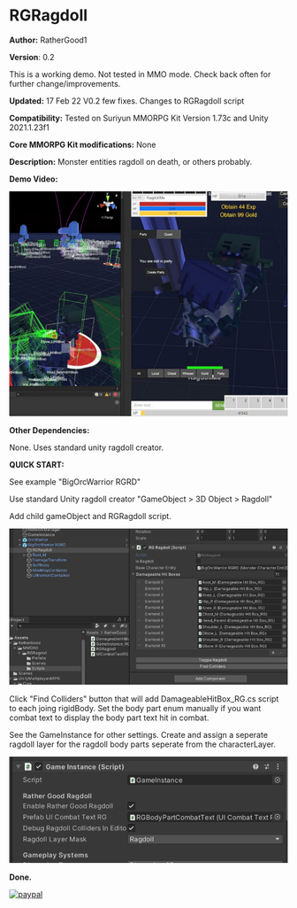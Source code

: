 # RGRagdoll


**Author:** RatherGood1

**Version**: 0.2

This is a working demo. Not tested in MMO mode. Check back often for further change/improvements.

**Updated:** 17 Feb 22
V0.2 few fixes. Changes to RGRagdoll script

**Compatibility:** Tested on Suriyun MMORPG Kit Version 1.73c and Unity 2021.1.23f1

**Core MMORPG Kit modifications:** None

**Description:** Monster entities ragdoll on death, or others probably.

**Demo Video:**

[![RGRagdoll](media/RGRagdollPic.png)](https://youtu.be/4H9hedYt1x8)

**Other Dependencies:**

None. Uses standard unity ragdoll creator.

**QUICK START:**

See example "BigOrcWarrior RGRD"

Use standard Unity ragdoll creator "GameObject > 3D Object > Ragdoll"

Add child gameObject and RGRagdoll script.

![RGRagdoll](media/RagdollSetup.png)

Click "Find Colliders" button that will add DamageableHitBox_RG.cs script to each joing rigidBody.  Set the body part enum manually if you want combat text to display the body part text hit in combat.

See the GameInstance for other settings.  Create and assign a seperate ragdoll layer for the ragdoll body parts seperate from the characterLayer.

![RGRagdoll](media/GameInstanceRGRagdoll.png)





**Done.**


[![paypal](https://www.paypalobjects.com/en_US/i/btn/btn_donateCC_LG.gif)](https://www.paypal.com/cgi-bin/webscr?cmd=_s-xclick&hosted_button_id=L7RYB7NRR78L6)
